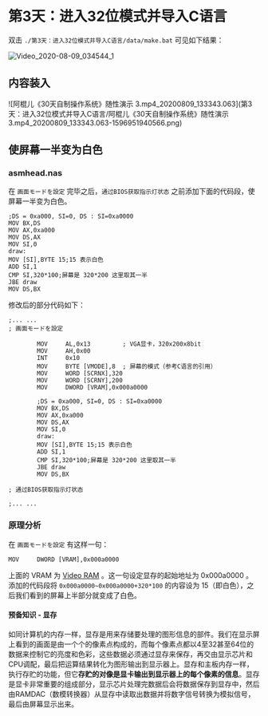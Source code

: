 

# 第3天：进入32位模式并导入C语言

双击 `./第3天：进入32位模式并导入C语言/data/make.bat` 可见如下结果：

![Video_2020-08-09_034544_1](第3天：进入32位模式并导入C语言/Video_2020-08-09_034544_1.gif)

## 内容装入
![阿棍儿《30天自制操作系统》随性演示 3.mp4_20200809_133343.063](第3天：进入32位模式并导入C语言/阿棍儿《30天自制操作系统》随性演示 3.mp4_20200809_133343.063-1596951940566.png)

## 使屏幕一半变为白色

### asmhead.nas

在 `画面モードを設定` 完毕之后，`通过BIOS获取指示灯状态` 之前添加下面的代码段，使屏幕一半变为白色。

```assembly
;DS = 0xa000, SI=0, DS : SI=0xa0000
MOV BX,DS
MOV AX,0xa000
MOV DS,AX
MOV SI,0
draw:
MOV [SI],BYTE 15;15 表示白色
ADD SI,1
CMP SI,320*100;屏幕是 320*200 这里取其一半
JBE draw
MOV DS,BX
```

修改后的部分代码如下：

```assembly
;... ...
; 画面モードを設定

		MOV		AL,0x13			; VGA显卡，320x200x8bit
		MOV		AH,0x00
		INT		0x10
		MOV		BYTE [VMODE],8	; 屏幕的模式（参考C语言的引用）
		MOV		WORD [SCRNX],320
		MOV		WORD [SCRNY],200
		MOV		DWORD [VRAM],0x000a0000
		
		;DS = 0xa000, SI=0, DS : SI=0xa0000
        MOV BX,DS
        MOV AX,0xa000
        MOV DS,AX
        MOV SI,0
        draw:
        MOV [SI],BYTE 15;15 表示白色
        ADD SI,1
        CMP SI,320*100;屏幕是 320*200 这里取其一半
        JBE draw
        MOV DS,BX

; 通过BIOS获取指示灯状态

;... ...
```

### 原理分析

在 `画面モードを設定` 有这样一句：

```assembly
MOV		DWORD [VRAM],0x000a0000
```

上面的 VRAM 为 [Video RAM](https://baike.baidu.com/item/VRAM/910598?fr=aladdin) 。这一句设定显存的起始地址为 0x000a0000 。添加的代码段将 `0x000a0000~0x000a0000+320*100` 的内容设为 15（即白色），之后我们看到的屏幕上半部分就变成了白色。

#### 预备知识 - 显存

如同计算机的内存一样，显存是用来存储要处理的图形信息的部件。我们在显示屏上看到的画面是由一个个的像素点构成的，而每个像素点都以4至32甚至64位的数据来控制它的亮度和色彩，这些数据必须通过显存来保存，再交由显示芯片和CPU调配，最后把运算结果转化为图形输出到显示器上。显存和主板内存一样，执行存贮的功能，但它**存贮的对像是显卡输出到显示器上的每个像素的信息**。显存是显卡非常重要的组成部分，显示芯片处理完数据后会将数据保存到显存中，然后由RAMDAC（数模转换器）从显存中读取出数据并将数字信号转换为模拟信号，最后由屏幕显示出来。

